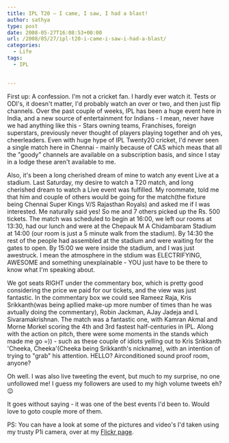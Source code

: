 ```yaml
---
title: IPL T20 – I came, I saw, I had a blast!
author: sathya
type: post
date: 2008-05-27T16:08:53+00:00
url: /2008/05/27/ipl-t20-i-came-i-saw-i-had-a-blast/
categories:
  - Life
tags:
  - IPL
  

---
```



First up: A confession. I'm not a cricket fan. I hardly ever watch it. Tests or ODI's, it doesn't matter, I'd probably watch an over or two, and then just flip channels. Over the past couple of weeks, IPL has been a huge event here in India, and a new source of entertainment for Indians - I mean, never have we had anything like this - Stars owning teams, Franchises, foreign superstars, previously never thought of players playing together and oh yes, cheerleaders. Even with huge hype of IPL Twenty20 cricket, I'd never seen a single match here in Chennai - mainly because of CAS which meas that all the "goody" channels are available on a subscription basis, and since I stay in a lodge these aren't available to me.

<!--more-->

Also, it's been a long cherished dream of mine to watch any event Live at a stadium. Last Saturday, my desire to watch a T20 match, and long cherished dream to watch a Live event was fulfilled. My roommate, told me that him and couple of others would be going for the match(the fixture being Chennai Super Kings V/S Rajasthan Royals) and asked me if I was interested. Me naturally said yes! So me and 7 others picked up the Rs. 500 tickets. The match was scheduled to begin at 16:00, we left our rooms at 13:30, had our lunch and were at the Chepauk M A Chidambaram Stadium at 14:00 (our room is just a 5 minute walk from the stadium). By 14:30 the rest of the people had assembled at the stadium and were waiting for the gates to open. By 15:00 we were inside the stadium, and I was just awestruck. I mean the atmosphere in the stdium was ELECTRIFYING, AWESOME and something unexplainable - YOU just have to be there to know what I'm speaking about.



We got seats RIGHT under the commentary box, which is pretty good considering the price we paid for our tickets, and the view was just fantastic. In the commentary box we could see Rameez Raja, Kris Srikkanth(was being apllied make-up more number of times than he was avtually doing the commentary), Robin Jackman, AJay Jadeja and L Sivaramakrishnan. The match was a fantastic one, with Kamran Akmal and Morne Morkel scoring the 4th and 3rd fastest half-centuries in IPL. Along with the action on pitch, there were some moments in the stands which made me go =)) - such as these couple of idiots yelling out to Kris Srikkanth 'Cheeka, Cheeka'(Cheeka being Srikkanth's nickname), with an intention of trying to "grab" his attention. HELLO? Airconditioned sound proof room, anyone?

Oh well. I was also live tweeting the event, but much to my surprise, no one unfollowed me! I guess my followers are used to my high volume tweets eh? 😉

It goes without saying - it was one of the best events I'd been to. Would love to goto couple more of them.

PS: You can have a look at some of the pictures and video's I'd taken using my trusty P1i camera, over at my [Flickr page][1].

 [1]: https://flickr.com/photos/sathyabhat/sets/72157605254178230/
